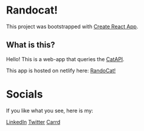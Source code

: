 # Randocat!

This project was bootstrapped with [Create React App](https://github.com/facebook/create-react-app).

## What is this?

Hello! This is a web-app that queries the [CatAPI](https://thecatapi.com/).

This app is hosted on netlify here: [RandoCat!](https://randocat.moose17.dev/)

# Socials

If you like what you see, here is my:

[LinkedIn](https://www.linkedin.com/in/tommybowden/)
[Twitter](https://twitter.com/Moooose17)
[Carrd](https://tom-moose.carrd.co/)
